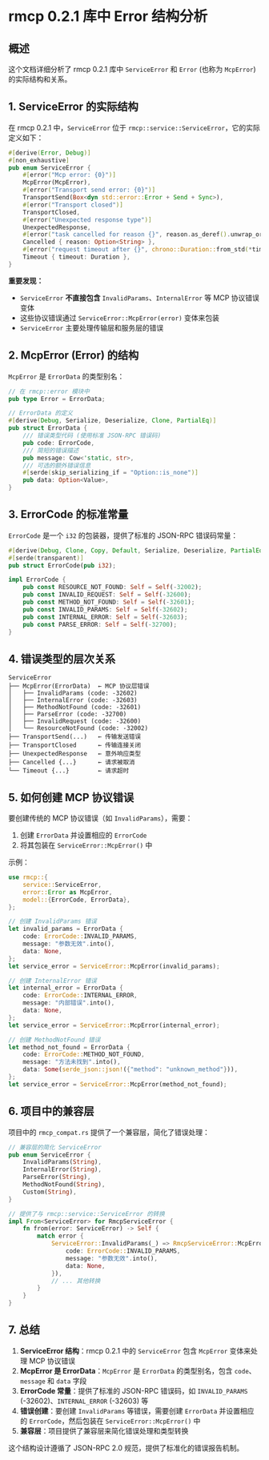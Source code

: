 # rmcp 0.2.1 库中 Error 结构分析

## 概述

这个文档详细分析了 rmcp 0.2.1 库中 `ServiceError` 和 `Error` (也称为 `McpError`) 的实际结构和关系。

## 1. ServiceError 的实际结构

在 rmcp 0.2.1 中，`ServiceError` 位于 `rmcp::service::ServiceError`，它的实际定义如下：

```rust
#[derive(Error, Debug)]
#[non_exhaustive]
pub enum ServiceError {
    #[error("Mcp error: {0}")]
    McpError(McpError),
    #[error("Transport send error: {0}")]
    TransportSend(Box<dyn std::error::Error + Send + Sync>),
    #[error("Transport closed")]
    TransportClosed,
    #[error("Unexpected response type")]
    UnexpectedResponse,
    #[error("task cancelled for reason {}", reason.as_deref().unwrap_or("<unknown>"))]
    Cancelled { reason: Option<String> },
    #[error("request timeout after {}", chrono::Duration::from_std(*timeout).unwrap_or_default())]
    Timeout { timeout: Duration },
}
```

**重要发现：**
- `ServiceError` **不直接包含** `InvalidParams`、`InternalError` 等 MCP 协议错误变体
- 这些协议错误通过 `ServiceError::McpError(error)` 变体来包装
- `ServiceError` 主要处理传输层和服务层的错误

## 2. McpError (Error) 的结构

`McpError` 是 `ErrorData` 的类型别名：

```rust
// 在 rmcp::error 模块中
pub type Error = ErrorData;

// ErrorData 的定义
#[derive(Debug, Serialize, Deserialize, Clone, PartialEq)]
pub struct ErrorData {
    /// 错误类型代码 (使用标准 JSON-RPC 错误码)
    pub code: ErrorCode,
    /// 简短的错误描述
    pub message: Cow<'static, str>,
    /// 可选的额外错误信息
    #[serde(skip_serializing_if = "Option::is_none")]
    pub data: Option<Value>,
}
```

## 3. ErrorCode 的标准常量

`ErrorCode` 是一个 `i32` 的包装器，提供了标准的 JSON-RPC 错误码常量：

```rust
#[derive(Debug, Clone, Copy, Default, Serialize, Deserialize, PartialEq, Eq)]
#[serde(transparent)]
pub struct ErrorCode(pub i32);

impl ErrorCode {
    pub const RESOURCE_NOT_FOUND: Self = Self(-32002);
    pub const INVALID_REQUEST: Self = Self(-32600);
    pub const METHOD_NOT_FOUND: Self = Self(-32601);
    pub const INVALID_PARAMS: Self = Self(-32602);
    pub const INTERNAL_ERROR: Self = Self(-32603);
    pub const PARSE_ERROR: Self = Self(-32700);
}
```

## 4. 错误类型的层次关系

```
ServiceError
├── McpError(ErrorData)  ← MCP 协议层错误
│   ├── InvalidParams (code: -32602)
│   ├── InternalError (code: -32603)
│   ├── MethodNotFound (code: -32601)
│   ├── ParseError (code: -32700)
│   ├── InvalidRequest (code: -32600)
│   └── ResourceNotFound (code: -32002)
├── TransportSend(...)   ← 传输发送错误
├── TransportClosed      ← 传输连接关闭
├── UnexpectedResponse   ← 意外响应类型
├── Cancelled {...}      ← 请求被取消
└── Timeout {...}        ← 请求超时
```

## 5. 如何创建 MCP 协议错误

要创建传统的 MCP 协议错误（如 `InvalidParams`），需要：

1. 创建 `ErrorData` 并设置相应的 `ErrorCode`
2. 将其包装在 `ServiceError::McpError()` 中

示例：

```rust
use rmcp::{
    service::ServiceError,
    error::Error as McpError,
    model::{ErrorCode, ErrorData},
};

// 创建 InvalidParams 错误
let invalid_params = ErrorData {
    code: ErrorCode::INVALID_PARAMS,
    message: "参数无效".into(),
    data: None,
};
let service_error = ServiceError::McpError(invalid_params);

// 创建 InternalError 错误
let internal_error = ErrorData {
    code: ErrorCode::INTERNAL_ERROR,
    message: "内部错误".into(),
    data: None,
};
let service_error = ServiceError::McpError(internal_error);

// 创建 MethodNotFound 错误
let method_not_found = ErrorData {
    code: ErrorCode::METHOD_NOT_FOUND,
    message: "方法未找到".into(),
    data: Some(serde_json::json!({"method": "unknown_method"})),
};
let service_error = ServiceError::McpError(method_not_found);
```

## 6. 项目中的兼容层

项目中的 `rmcp_compat.rs` 提供了一个兼容层，简化了错误处理：

```rust
// 兼容层的简化 ServiceError
pub enum ServiceError {
    InvalidParams(String),
    InternalError(String),
    ParseError(String),
    MethodNotFound(String),
    Custom(String),
}

// 提供了与 rmcp::service::ServiceError 的转换
impl From<ServiceError> for RmcpServiceError {
    fn from(error: ServiceError) -> Self {
        match error {
            ServiceError::InvalidParams(_) => RmcpServiceError::McpError(ErrorData {
                code: ErrorCode::INVALID_PARAMS,
                message: "参数无效".into(),
                data: None,
            }),
            // ... 其他转换
        }
    }
}
```

## 7. 总结

1. **ServiceError 结构**：rmcp 0.2.1 中的 `ServiceError` 包含 `McpError` 变体来处理 MCP 协议错误
2. **McpError 是 ErrorData**：`McpError` 是 `ErrorData` 的类型别名，包含 `code`、`message` 和 `data` 字段
3. **ErrorCode 常量**：提供了标准的 JSON-RPC 错误码，如 `INVALID_PARAMS` (-32602)、`INTERNAL_ERROR` (-32603) 等
4. **错误创建**：要创建 `InvalidParams` 等错误，需要创建 `ErrorData` 并设置相应的 `ErrorCode`，然后包装在 `ServiceError::McpError()` 中
5. **兼容层**：项目提供了兼容层来简化错误处理和类型转换

这个结构设计遵循了 JSON-RPC 2.0 规范，提供了标准化的错误报告机制。